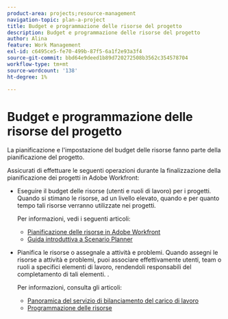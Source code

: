 ```yaml
---
product-area: projects;resource-management
navigation-topic: plan-a-project
title: Budget e programmazione delle risorse del progetto
description: Budget e programmazione delle risorse del progetto
author: Alina
feature: Work Management
exl-id: c6495ce5-fe70-499b-87f5-6a1f2e93a3f4
source-git-commit: bbd64e9deed1b89d720272508b3562c354578704
workflow-type: tm+mt
source-wordcount: '138'
ht-degree: 1%

---
```


# Budget e programmazione delle risorse del progetto

<!--
<p data-mc-conditions="QuicksilverOrClassic.Draft mode">(NOTE: this article is only valuable for searching. All the information resides in other articles.)</p>
-->

La pianificazione e l&#39;impostazione del budget delle risorse fanno parte della pianificazione del progetto.

Assicurati di effettuare le seguenti operazioni durante la finalizzazione della pianificazione dei progetti in Adobe Workfront:

* Eseguire il budget delle risorse (utenti e ruoli di lavoro) per i progetti. Quando si stimano le risorse, ad un livello elevato, quando e per quanto tempo tali risorse verranno utilizzate nei progetti.

   Per informazioni, vedi i seguenti articoli:

   * [Pianificazione delle risorse in Adobe Workfront](../../../resource-mgmt/resource-planning/resource-planning-overview.md)
   * [Guida introduttiva a Scenario Planner](../../../scenario-planner/get-started-with-scenario-planning.md)

* Pianifica le risorse o assegnale a attività e problemi. Quando assegni le risorse a attività e problemi, puoi associare effettivamente utenti, team o ruoli a specifici elementi di lavoro, rendendoli responsabili del completamento di tali elementi. .

   Per informazioni, consulta gli articoli:

   * [Panoramica del servizio di bilanciamento del carico di lavoro](../../../resource-mgmt/workload-balancer/overview-workload-balancer.md)
   * [Programmazione delle risorse](../../../resource-mgmt/resource-scheduling/resource-scheduling-overview.md)
